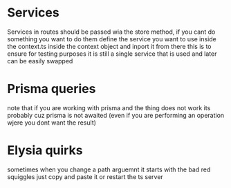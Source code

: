 
# Services

Services in routes should be passed wia the store method, if you cant do something you want to do them define the service you want to use inside the context.ts inside the context object and inport it from there this is to ensure for testing purposes it is still a single service that is used and later can be easily swapped 

# Prisma queries

note that if you are working with prisma and the thing does not work its probably cuz prisma is not awaited (even if you are performing an operation wjere you dont want the result)

# Elysia quirks 
sometimes when you change a path arguemnt it starts with the bad red squiggles just copy and paste it or restart the ts server